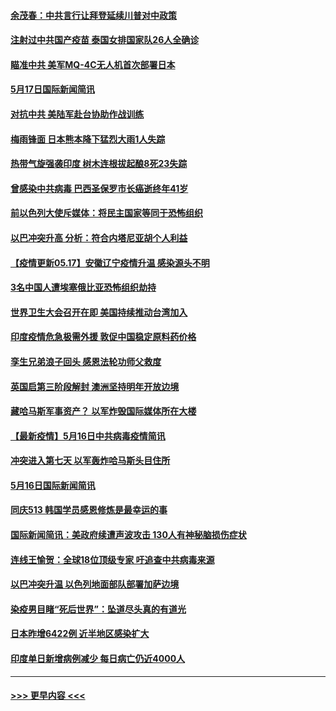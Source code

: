 #### [余茂春：中共言行让拜登延续川普对中政策](../pages/prog202/a103121538.md?t=05172351) 
#### [注射过中共国产疫苗 泰国女排国家队26人全确诊](../pages/prog202/a103121390.md?t=05172351) 
#### [瞄准中共 美军MQ-4C无人机首次部署日本](../pages/prog202/a103121377.md?t=05172351) 
#### [5月17日国际新闻简讯](../pages/prog202/a103121355.md?t=05172351) 
#### [对抗中共 美陆军赴台协助作战训练](../pages/prog202/a103121292.md?t=05172351) 
#### [梅雨锋面 日本熊本降下猛烈大雨1人失踪](../pages/prog202/a103121277.md?t=05172351) 
#### [热带气旋强袭印度 树木连根拔起酿8死23失踪](../pages/prog202/a103121241.md?t=05172351) 
#### [曾感染中共病毒 巴西圣保罗市长癌逝终年41岁](../pages/prog202/a103121172.md?t=05172351) 
#### [前以色列大使斥媒体：将民主国家等同于恐怖组织](../pages/prog202/a103121201.md?t=05172351) 
#### [以巴冲突升高 分析：符合内塔尼亚胡个人利益](../pages/prog202/a103121159.md?t=05172351) 
#### [【疫情更新05.17】安徽辽宁疫情升温 感染源头不明](../pages/prog202/a103114528.md?t=05172351) 
#### [3名中国人遭埃塞俄比亚恐怖组织劫持](../pages/prog202/a103121105.md?t=05172351) 
#### [世界卫生大会召开在即 美国持续推动台湾加入](../pages/prog202/a103121078.md?t=05172351) 
#### [印度疫情危急极需外援 敦促中国稳定原料药价格](../pages/prog202/a103121075.md?t=05172351) 
#### [孪生兄弟浪子回头 感恩法轮功师父救度](../pages/prog202/a103121070.md?t=05172351) 
#### [英国启第三阶段解封 澳洲坚持明年开放边境](../pages/prog202/a103121055.md?t=05172351) 
#### [藏哈马斯军事资产？ 以军炸毁国际媒体所在大楼](../pages/prog202/a103120998.md?t=05172351) 
#### [【最新疫情】5月16日中共病毒疫情简讯](../pages/prog202/a103120996.md?t=05172351) 
#### [冲突进入第七天 以军轰炸哈马斯头目住所](../pages/prog202/a103121000.md?t=05172351) 
#### [5月16日国际新闻简讯](../pages/prog202/a103120985.md?t=05172351) 
#### [同庆513 韩国学员感恩修炼是最幸运的事](../pages/prog202/a103120948.md?t=05172351) 
#### [国际新闻简讯：美政府续遭声波攻击 130人有神秘脑损伤症状](../pages/prog202/a103119624.md?t=05172351) 
#### [连线王愉贺：全球18位顶级专家 吁追查中共病毒来源](../pages/prog202/a103119810.md?t=05172351) 
#### [以巴冲突升温 以色列地面部队部署加萨边境](../pages/prog202/a103119615.md?t=05172351) 
#### [染疫男目睹“死后世界”：坠道尽头真的有道光](../pages/prog202/a103120870.md?t=05172351) 
#### [日本昨增6422例 近半地区感染扩大](../pages/prog202/a103120806.md?t=05172351) 
#### [印度单日新增病例减少 每日病亡仍近4000人](../pages/prog202/a103120532.md?t=05172351) 

----
#### [ >>> 更早内容 <<< ](../indexes/prog202-earlier.md)
